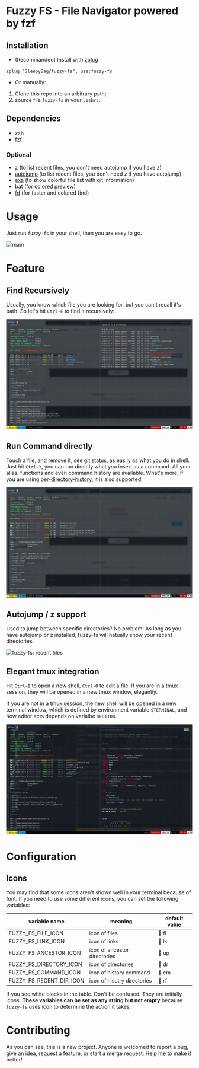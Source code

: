 # Fuzzy FS - File Navigator powered by fzf

## Installation

- (Recommanded) Install with [zplug](https://github.com/zplug/zplug "zplug")

```
zplug "SleepyBag/fuzzy-fs", use:fuzzy-fs
```

- Or manually:

1. Clone this repo into an arbitrary path;
2. source file `fuzzy-fs` in your `.zshrc`.

## Dependencies

- zsh
- [fzf](https://github.com/junegunn/fzf "fzf")

### Optional

- [z](https://github.com/rupa/z "z") (to list recent files, you don't need autojump if you have z)
- [autojump](https://github.com/wting/autojump "autojump") (to list recent files, you don't need z if you have autojump)
- [exa](https://github.com/ogham/exa "exa") (to show colorful file list with git information)
- [bat](https://github.com/sharkdp/bat "bat") (for colored preview)
- [fd](https://github.com/sharkdp/fd "fd") (for faster and colored find)

# Usage

Just run `fuzzy-fs` in your shell, then you are easy to go.

![main](https://raw.githubusercontent.com/SleepyBag/fuzzy-fs/readme/demonstration/main.gif "fuzzy-fs")

# Feature

## Find Recursively

Usually, you know which file you are looking for, but you can't recall it's path. So let's hit `Ctrl-F` to find it recursively:

![fuzzy-fs: find](https://raw.githubusercontent.com/SleepyBag/fuzzy-fs/readme/demonstration/find.gif "fuzzy-fs: find")

## Run Command directly

Touch a file, and remove it, see git status, as easily as what you do in shell. Just hit `Ctrl-Y`, you can run directly what you insert as a command. All your alias, functions and even command history are available. What's more, if you are using [per-directory-history](https://github.com/jimhester/per-directory-history "per-directory-history"), it is also supported.

![fuzzy-fs: command](https://raw.githubusercontent.com/SleepyBag/fuzzy-fs/readme/demonstration/command.gif "fuzzy-fs: command")

## Autojump / z support

Used to jump between specific directories? No problem! As long as you have autojump or z installed, fuzzy-fs will natually show your recent directories.

![fuzzy-fs: recent files](https://raw.githubusercontent.com/SleepyBag/fuzzy-fs/readme/demonstration/recent-files.gif "fuzzy-fs: recent files")

## Elegant tmux integration

Hit `Ctrl-I` to open a new shell, `Ctrl-O` to edit a file. If you are in a tmux session, they will be opened in a new tmux window, elegantly.

If you are not in a tmux session, the new shell will be opened in a new terminal window, which is defined by environment variable `$TERMINAL`, and how editor acts depends on varialbe `$EDITOR`.

![fuzzy-fs: tmux](https://raw.githubusercontent.com/SleepyBag/fuzzy-fs/readme/demonstration/tmux.gif "fuzzy-fs: tmux")

# Configuration

## Icons

You may find that some icons aren't shown well in your terminal because of font. If you need to use some different icons, you can set the following variables:

| variable name            | meaning                      | default value |
|--------------------------|------------------------------|---------------|
| FUZZY_FS_FILE_ICON       | icon of files                |  fl          |
| FUZZY_FS_LINK_ICON       | icon of links                |  lk          |
| FUZZY_FS_ANCESTOR_ICON   | icon of ancestor directories |  up          |
| FUZZY_FS_DIRECTORY_ICON  | icon of directories          |  dr          |
| FUZZY_FS_COMMAND_ICON    | icon of history command      |  cm          |
| FUZZY_FS_RECENT_DIR_ICON | icon of hisotry directories  |  rf          |

If you see white blocks in the table. Don't be confused. They are initially icons. **These variables can be set as any string but not empty** because `fuzzy-fs` uses icon to determine the action it takes.

# Contributing

As you can see, this is a new project. Anyone is welcomed to report a bug, give an idea, request a feature, or start a merge request. Help me to make it better!
